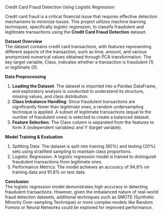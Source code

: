 Credit Card Fraud Detection Using Logistic Regression

Credit card fraud is a critical financial issue that requires effective detection mechanisms to minimize losses. This project utilizes machine learning techniques, specifically logistic regression, to classify fraudulent and legitimate transactions using the **Credit Card Fraud Detection** dataset.  

**Dataset Overview**  
The dataset contains credit card transactions, with features representing different aspects of the transaction, such as time, amount, and various anonymized numerical values obtained through PCA transformation. The key target variable, Class, indicates whether a transaction is fraudulent (1) or legitimate (0).  

**Data Preprocessing**  
1. **Loading the Dataset**: The dataset is imported into a Pandas DataFrame, and exploratory analysis is conducted to understand its structure, missing values, and class distribution.  
2. **Class Imbalance Handling**: Since fraudulent transactions are significantly fewer than legitimate ones, a random undersampling technique is applied. A subset of legitimate transactions (equal to the number of fraudulent ones) is selected to create a balanced dataset.  
3. **Feature Selection**: The Class column is separated from the features to form X (independent variables) and Y (target variable).  

**Model Training & Evaluation**  
1. Splitting Data: The dataset is split into training (80%) and testing (20%) sets using stratified sampling to maintain class proportions.  
2. Logistic Regression: A logistic regression model is trained to distinguish fraudulent transactions from legitimate ones.  
3. Performance Metrics: The model achieves an accuracy of 94.9% on training data and 91.8% on test data.  

**Conclusion**  
The logistic regression model demonstrates high accuracy in detecting fraudulent transactions. However, given the imbalanced nature of real-world fraud detection datasets, additional techniques such as SMOTE (Synthetic Minority Over-sampling Technique) or more complex models like Random Forests or Neural Networks could be explored for improved performance.  

